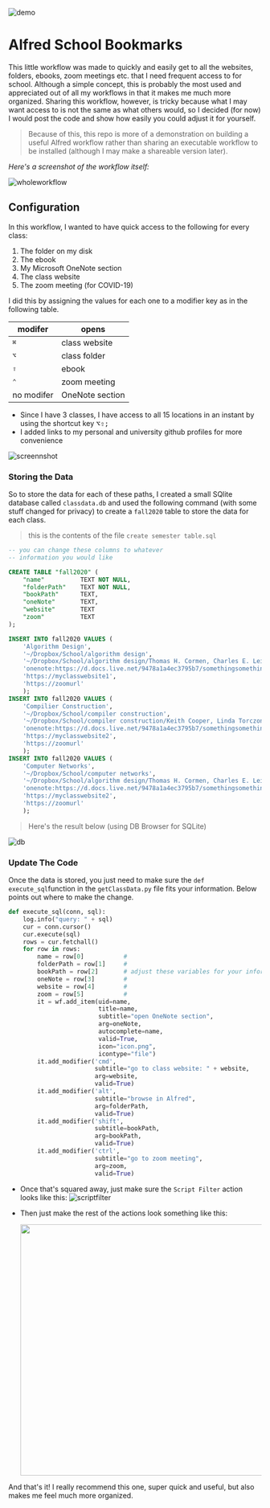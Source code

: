 ![demo](imgs/demo.gif)

# Alfred School Bookmarks

This little workflow was made to quickly and easily get to all the websites, folders, ebooks, zoom meetings  etc. that I need frequent access to for school. Although a simple concept, this is probably the most used and appreciated out of all my workflows in that it makes me much more organized. Sharing this workflow, however, is tricky because what I may want access to is not the same as what others would, so I decided (for now) I would post the code and show how easily you could adjust it for yourself.

> Because of this, this repo is more of a demonstration on building a useful Alfred workflow rather than sharing an executable workflow to be installed (although I may make a shareable version later).

_Here's a screenshot of the workflow itself:_

![wholeworkflow](imgs/workflow.png)


## Configuration
In this workflow, I wanted to have quick access to the following for every class:
1. The folder on my disk
2. The ebook
3. My Microsoft OneNote section
4. The class website
5. The zoom meeting (for COVID-19)

I did this by assigning the values for each one to a modifier key as in the following table.

modifer  |  opens
--|--
 <kbd>⌘</kbd> |  class website
 <kbd>⌥</kbd> |  class folder
 <kbd>⇧</kbd> |  ebook
 <kbd>⌃</kbd> |  zoom meeting
 no modifer |  OneNote section

- Since I have 3 classes, I have access to all 15 locations in an instant by using the shortcut key <kbd>⌥</kbd><kbd>⇧</kbd><kbd>;</kbd>
- I added links to my personal and university github profiles for more convenience

![screennshot](imgs/modkeys.gif)

### Storing the Data
So to store the data for each of these paths, I created a small SQlite database called `classdata.db` and used the following command (with some stuff changed for privacy) to create a `fall2020` table to store the data for each class.

> this is the contents of the file `create semester table.sql`

```SQL
-- you can change these columns to whatever
-- information you would like

CREATE TABLE "fall2020" (
	"name"			TEXT NOT NULL,
	"folderPath"	TEXT NOT NULL,
	"bookPath"		TEXT,
	"oneNote"		TEXT,
	"website"		TEXT
    "zoom"          TEXT
);

INSERT INTO fall2020 VALUES (
	'Algorithm Design',
	'~/Dropbox/School/algorithm design',
	'~/Dropbox/School/algorithm design/Thomas H. Cormen, Charles E. Leiserson, Ronald L. Rivest, Clifford Stein - Introduction to Algorithms 3rd Edition (2009).pdf',
	'onenote:https://d.docs.live.net/9478a1a4ec3795b7/somethingsomething',
	'https://myclasswebsite1',
	'https://zoomurl'
	);
INSERT INTO fall2020 VALUES (
	'Compilier Construction',
	'~/Dropbox/School/compiler construction',
	'~/Dropbox/School/compiler construction/Keith Cooper, Linda Torczon - Engineering a Compiler-Elsevier Science & Technology (2011).epub',
	'onenote:https://d.docs.live.net/9478a1a4ec3795b7/somethingsomething',
	'https://myclasswebsite2',
	'https://zoomurl'
	);
INSERT INTO fall2020 VALUES (
	'Computer Networks',
	'~/Dropbox/School/computer networks',
	'~/Dropbox/School/algorithm design/Thomas H. Cormen, Charles E. Leiserson, Ronald L. Rivest, Clifford Stein - Introduction to Algorithms 3rd Edition (2009).pdf',
	'onenote:https://d.docs.live.net/9478a1a4ec3795b7/somethingsomething',
	'https://myclasswebsite2',
	'https://zoomurl'
	);

```

> Here's the result below (using DB Browser for SQLite)

![db](imgs/db.png)

### Update The Code
Once the data is stored, you just need to make sure the `def execute_sql`function in the `getClassData.py` file fits your information. Below points out where to make the change.

```python
def execute_sql(conn, sql):
    log.info("query: " + sql)
    cur = conn.cursor()
    cur.execute(sql)
    rows = cur.fetchall()
    for row in rows:
        name = row[0]			#
        folderPath = row[1]		#
        bookPath = row[2]		# adjust these variables for your information
        oneNote = row[3]		#
        website = row[4]		#
        zoom = row[5]			#
        it = wf.add_item(uid=name,
                         title=name,
                         subtitle="open OneNote section",
                         arg=oneNote,
                         autocomplete=name,
                         valid=True,
                         icon="icon.png",
                         icontype="file")
        it.add_modifier('cmd',
                        subtitle="go to class website: " + website,
                        arg=website,
                        valid=True)
        it.add_modifier('alt',
                        subtitle="browse in Alfred",
                        arg=folderPath,
                        valid=True)
        it.add_modifier('shift',
                        subtitle=bookPath,
                        arg=bookPath,
                        valid=True)
        it.add_modifier('ctrl',
                        subtitle="go to zoom meeting",
                        arg=zoom,
                        valid=True)
```

- Once that's squared away, just make sure the `Script Filter` action looks like this:
![scriptfilter](imgs/scriptfilter.png)

- Then just make the rest of the actions look something like this:

    <p align="center">
    <p><img src="imgs/actions.png" height="500"</p>
    </p>

And that's it! I really recommend this one, super quick and useful, but also makes me feel much more organized.
